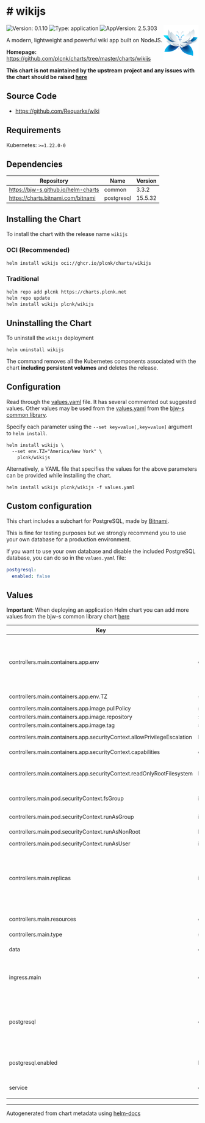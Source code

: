 # # wikijs

<img src="https://raw.githubusercontent.com/plcnk/charts/master/charts/wikijs/icon.svg" align="right" width="92" alt="wikijs logo">

![Version: 0.1.10](https://img.shields.io/badge/Version-0.1.10-informational?style=flat)
![Type: application](https://img.shields.io/badge/Type-application-informational?style=flat)
![AppVersion: 2.5.303](https://img.shields.io/badge/AppVersion-2.5.303-informational?style=flat)

A modern, lightweight and powerful wiki app built on NodeJS.

**Homepage:** <https://github.com/plcnk/charts/tree/master/charts/wikijs>

**This chart is not maintained by the upstream project and any issues with the chart should be raised
[here](https://github.com/plcnk/charts/issues/new?assignees=plcnk&labels=bug&template=bug_report.yaml&name=wikijs&version=0.1.10)**

## Source Code

* <https://github.com/Requarks/wiki>

## Requirements

Kubernetes: `>=1.22.0-0`

## Dependencies

| Repository | Name | Version |
|------------|------|---------|
| <https://bjw-s.github.io/helm-charts> | common | 3.3.2 |
| <https://charts.bitnami.com/bitnami> | postgresql | 15.5.32 |

## Installing the Chart

To install the chart with the release name `wikijs`

### OCI (Recommended)

```console
helm install wikijs oci://ghcr.io/plcnk/charts/wikijs
```

### Traditional

```console
helm repo add plcnk https://charts.plcnk.net
helm repo update
helm install wikijs plcnk/wikijs
```

## Uninstalling the Chart

To uninstall the `wikijs` deployment

```console
helm uninstall wikijs
```

The command removes all the Kubernetes components associated with the chart **including persistent volumes** and deletes the release.

## Configuration

Read through the [values.yaml](./values.yaml) file. It has several commented out suggested values.
Other values may be used from the [values.yaml](https://github.com/bjw-s/helm-charts/tree/main/charts/library/common/values.yaml) from the [bjw-s common library](https://github.com/bjw-s/helm-charts/tree/main/charts/library/common).

Specify each parameter using the `--set key=value[,key=value]` argument to `helm install`.

```console
helm install wikijs \
  --set env.TZ="America/New York" \
    plcnk/wikijs
```

Alternatively, a YAML file that specifies the values for the above parameters can be provided while installing the chart.

```console
helm install wikijs plcnk/wikijs -f values.yaml
```

## Custom configuration

This chart includes a subchart for PostgreSQL, made by [Bitnami](https://github.com/bitnami/charts/tree/main/bitnami/postgresql).

This is fine for testing purposes but we strongly recommend you to use your own database for a production environment.

If you want to use your own database and disable the included PostgreSQL database, you can do so in the `values.yaml` file:

```yaml
postgresql:
  enabled: false
```

## Values

**Important**: When deploying an application Helm chart you can add more values from the bjw-s common library chart [here](https://github.com/bjw-s/helm-charts/tree/main/charts/library/common)

| Key | Type | Default | Description |
|-----|------|---------|-------------|
| controllers.main.containers.app.env | object | See [values.yaml](./values.yaml) | Environment variables.    The database environment variables **need** to be set if `postgresql.enabled` is set to `false` |
| controllers.main.containers.app.env.TZ | string | `"UTC"` | Set container timezone |
| controllers.main.containers.app.image.pullPolicy | string | `"IfNotPresent"` | Image pull policy |
| controllers.main.containers.app.image.repository | string | `"ghcr.io/requarks/wiki"` | Image repository |
| controllers.main.containers.app.image.tag | string | `"2.5.303"` | Image tag |
| controllers.main.containers.app.securityContext.allowPrivilegeEscalation | bool | `false` | Disable privilege escalations |
| controllers.main.containers.app.securityContext.capabilities | object | `{"drop":["ALL"]}` | Drop all capabilities |
| controllers.main.containers.app.securityContext.readOnlyRootFilesystem | bool | `true` | Mount the container's root filesystem as read-only |
| controllers.main.pod.securityContext.fsGroup | int | `65534` | Volume binds will be granted to `nobody` group |
| controllers.main.pod.securityContext.runAsGroup | int | `65534` | Run as `nobody` group |
| controllers.main.pod.securityContext.runAsNonRoot | bool | `true` | Run container as a non-root user |
| controllers.main.pod.securityContext.runAsUser | int | `65534` | Run as `nobody` user |
| controllers.main.replicas | int | `1` | Number of desired pods    **WARNING**: Set this to 1 when you first deploy Wiki.js.    You can increase the number of replicas after the initial deployment. |
| controllers.main.resources | object | `{}` | Set the resource requests / limits for the container. |
| controllers.main.type | string | `"deployment"` | Controller type |
| data | object | See [values.yaml](./values.yaml) | Configure persistent storage for Wiki.js data. |
| ingress.main | object | See [values.yaml](./values.yaml) | Enable and configure ingress settings for the chart under this key. |
| postgresql | object | See [values.yaml](./values.yaml) | Enable and configure postgresql database subchart under this key.    For more options see [postgresql chart documentation](https://github.com/bitnami/charts/tree/main/bitnami/postgresql) |
| postgresql.enabled | bool | `true` | Set this to `false` if you want to use your own database. |
| service | object | See [values.yaml](./values.yaml) | Configure the services for the chart here. |

---
Autogenerated from chart metadata using [helm-docs](https://github.com/norwoodj/helm-docs)
